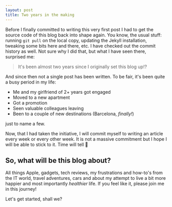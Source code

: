 ```yaml
---
layout: post
title: Two years in the making
---
```


Before I finally committed to writing this very first post I had to get the source code of this blog back into shape again. You know, the usual stuff: running `git pull` on the local copy, updating the Jekyll installation, tweaking some bits here and there, etc. I have checked out the commit history as well. Not sure why I did that, but what I have seen there, surprised me:

>It's been almost two years since I originally set this blog up!?

And since then not a single post has been written. To be fair, it's been quite a busy period in my life:

- Me and my girlfriend of 2+ years got engaged
- Moved to a new apartment
- Got a promotion
- Seen valuable colleagues leaving
- Been to a couple of new destinations (Barcelona, *finally!*)

just to name a few.

Now, that I had taken the initiative, I will commit myself to writing an article every week or every other week. It is not a massive commitment but I hope I will be able to stick to it. Time will tell 🙂

## So, what will be this blog about?

All things Apple, gadgets, tech reviews, my frustrations and how-to's from the IT world, travel adventures, cars and about my attempt to live a bit more happier and most importantly *healthier* life. If you feel like it, please join me in this journey!

Let's get started, shall we?